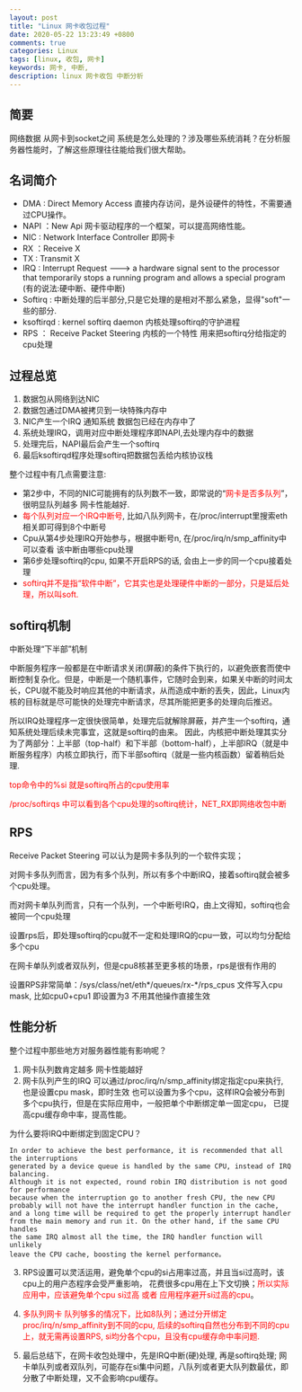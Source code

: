 ```yaml
---
layout: post
title: "Linux 网卡收包过程"
date: 2020-05-22 13:23:49 +0800
comments: true
categories: Linux
tags: [linux, 收包, 网卡]
keywords: 网卡, 中断, 
description: linux 网卡收包 中断分析
---
```


## 简要

网络数据 从网卡到socket之间 系统是怎么处理的？涉及哪些系统消耗？在分析服务器性能时，了解这些原理往往能给我们很大帮助。

<!-- more -->

## 名词简介
- DMA : Direct Memory Access 直接内存访问，是外设硬件的特性，不需要通过CPU操作。
- NAPI ：New Api 网卡驱动程序的一个框架，可以提高网络性能。
- NIC : Network Interface Controller 即网卡
- RX ：Receive X
- TX : Transmit X 
- IRQ : Interrupt Request ---> a hardware signal sent to the processor that temporarily stops a running program and allows a special program (有的说法:硬中断、硬件中断)
- Softirq : 中断处理的后半部分,只是它处理的是相对不那么紧急，显得"soft"一些的部分.
- ksoftirqd :  kernel softirq daemon 内核处理softirq的守护进程
- RPS ： Receive Packet Steering 内核的一个特性 用来把softirq分给指定的cpu处理

## 过程总览

1. 数据包从网络到达NIC 
2. 数据包通过DMA被拷贝到一块特殊内存中
3. NIC产生一个IRQ 通知系统 数据包已经在内存中了
4. 系统处理IRQ，调用对应中断处理程序即NAPI,去处理内存中的数据
5. 处理完后，NAPI最后会产生一个softirq
6. 最后ksoftirqd程序处理softirq把数据包丢给内核协议栈

整个过程中有几点需要注意:

- 第2步中，不同的NIC可能拥有的队列数不一致，即常说的“<font color=red>网卡是否多队列</font>”，很明显队列越多 网卡性能越好.
- <font color=red>每个队列对应一个IRQ中断号</font>, 比如八队列网卡，在/proc/interrupt里搜索eth相关即可得到8个中断号
- Cpu从第4步处理IRQ开始参与，根据中断号n, 在/proc/irq/n/smp_affinity中可以查看 该中断由哪些cpu处理
- 第6步处理softirq的cpu, 如果不开启RPS的话, 会由上一步的同一个cpu接着处理
- <font color=red>softirq并不是指“软件中断”，它其实也是处理硬件中断的一部分，只是延后处理，所以叫soft.</font>

## softirq机制
中断处理“下半部”机制

中断服务程序一般都是在中断请求关闭(屏蔽)的条件下执行的，以避免嵌套而使中断控制复杂化。但是，中断是一个随机事件，它随时会到来，如果关中断的时间太长，CPU就不能及时响应其他的中断请求，从而造成中断的丢失，因此，Linux内核的目标就是尽可能快的处理完中断请求，尽其所能把更多的处理向后推迟。

所以IRQ处理程序一定很快很简单，处理完后就解除屏蔽，并产生一个softirq，通知系统处理后续未完事宜，这就是softirq的由来。
因此，内核把中断处理其实分为了两部分：上半部（top-half）和下半部（bottom-half），上半部IRQ（就是中断服务程序）内核立即执行，而下半部softirq（就是一些内核函数）留着稍后处理.

<font color=red>top命令中的%si 就是softirq所占的cpu使用率</font>

<font color=red>/proc/softirqs 中可以看到各个cpu处理的softirq统计，NET_RX即网络收包中断</font>

## RPS
Receive Packet Steering 可以认为是网卡多队列的一个软件实现；

对网卡多队列而言，因为有多个队列，所以有多个中断IRQ，接着softirq就会被多个cpu处理。

而对网卡单队列而言，只有一个队列，一个中断号IRQ，由上文得知，softirq也会被同一个cpu处理

设置rps后，即处理softirq的cpu就不一定和处理IRQ的cpu一致，可以均匀分配给多个cpu

在网卡单队列或者双队列，但是cpu8核甚至更多核的场景，rps是很有作用的

设置RPS非常简单：/sys/class/net/eth*/queues/rx-*/rps_cpus 文件写入cpu mask, 比如cpu0+cpu1 即设置为3
不用其他操作直接生效

## 性能分析

整个过程中那些地方对服务器性能有影响呢？

1. 网卡队列数肯定越多 网卡性能越好
2. 网卡队列产生的IRQ 可以通过/proc/irq/n/smp_affinity绑定指定cpu来执行, 也是设置cpu mask，即时生效
也可以设置为多个cpu，这样IRQ会被分布到多个cpu执行，但是在实际应用中，一般把单个中断绑定单一固定cpu，
已提高cpu缓存命中率，提高性能。

为什么要将IRQ中断绑定到固定CPU？

    In order to achieve the best performance, it is recommended that all the interruptions
    generated by a device queue is handled by the same CPU, instead of IRQ balancing.
    Although it is not expected, round robin IRQ distribution is not good for performance 
    because when the interruption go to another fresh CPU, the new CPU
    probably will not have the interrupt handler function in the cache,
    and a long time will be required to get the properly interrupt handler 
    from the main memory and run it. On the other hand, if the same CPU handles
    the same IRQ almost all the time, the IRQ handler function will unlikely 
    leave the CPU cache, boosting the kernel performance。

3. RPS设置可以灵活运用，避免单个cpu的si占用率过高，并且当si过高时，该cpu上的用户态程序会受严重影响，
花费很多cpu用在上下文切换；<font color=red>所以实际应用中，应该避免单个cpu si过高 或者 应用程序避开si过高的cpu</font>。

4. <font color=red>多队列网卡 队列够多的情况下，比如8队列；通过分开绑定proc/irq/n/smp_affinity到不同的cpu, 后续的softirq自然也分布到不同的cpu上，就无需再设置RPS, si均分各个cpu，且没有cpu缓存命中率问题.</font>
   
5. 最后总结下，在网卡收包处理中，先是IRQ中断(硬)处理, 再是softirq处理; 网卡单队列或者双队列，可能存在si集中问题，八队列或者更大队列数最优，即分散了中断处理，又不会影响cpu缓存。 